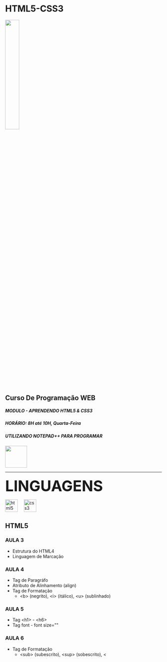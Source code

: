 # HTML5-CSS3

<img src="https://encrypted-tbn0.gstatic.com/images?q=tbn:ANd9GcQDMz5txWEho2bi0brMi3eHqN3VkSRZlEgWSnrs_HG2Bg&s" width="30%">

## Curso De Programação WEB
<h5> MODULO - APRENDENDO HTML5 & CSS3 </h5>

<h5> HORÁRIO: 8H até 10H, Quarta-Feira </h5>

<h5> UTILIZANDO NOTEPAD++ PARA <em>PROGRAMAR</em> </h5>

<img src="https://i0.wp.com/upload.wikimedia.org/wikipedia/commons/f/f5/Notepad_plus_plus.png" width="70px">

<hr>

<font size="7"> <strong>LINGUAGENS</strong> </font>
<div display="inline">

<img src="https://cdn.jsdelivr.net/gh/devicons/devicon/icons/html5/html5-original.svg" height="40" alt="html5 logo">
<img width="12">
<img src="https://cdn.jsdelivr.net/gh/devicons/devicon/icons/css3/css3-original.svg" height="40" alt="css3 logo"  />

</div>

## HTML5
### AULA 3
- Estrutura do HTML4
- Linguagem de Marcação

### AULA 4
- Tag de Paragráfo
- Atributo de Alinhamento (align)
- Tag de Formatação
  - &lt;b&gt; (negrito), &lt;i&gt; (itálico), &lt;u&gt; (sublinhado)

### AULA 5
- Tag &lt;h1&gt; - &lt;h6&gt;
- Tag font - font size=""

### AULA 6
- Tag de Formatação
  - &lt;sub&gt; (subescrito), &lt;sup&gt; (sobescrito), &lt;
